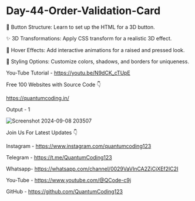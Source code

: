 # Day-44-Order-Validation-Card

🔧 Button Structure: Learn to set up the HTML for a 3D button.

✨ 3D Transformations: Apply CSS transform for a realistic 3D effect.

🎨 Hover Effects: Add interactive animations for a raised and pressed look.

🌈 Styling Options: Customize colors, shadows, and borders for uniqueness.

You-Tube Tutorial - https://youtu.be/N9dCK_cTUpE

Free 100 Websites with Source Code 👇

https://quantumcoding.in/

Output - 1

![Screenshot 2024-09-08 203507](https://github.com/user-attachments/assets/41f806d3-fe19-4d6d-93f0-70987a5abfce)

Join Us For Latest Updates 👇

Instagram - https://www.instagram.com/quantumcoding123

Telegram - https://t.me/QuantumCoding123

Whatsapp- https://whatsapp.com/channel/0029VaVInCA2ZjCjXEf2IC2I

You-Tube - https://www.youtube.com/@QCode-c9j

GitHub - https://github.com/QuantumCoding123
